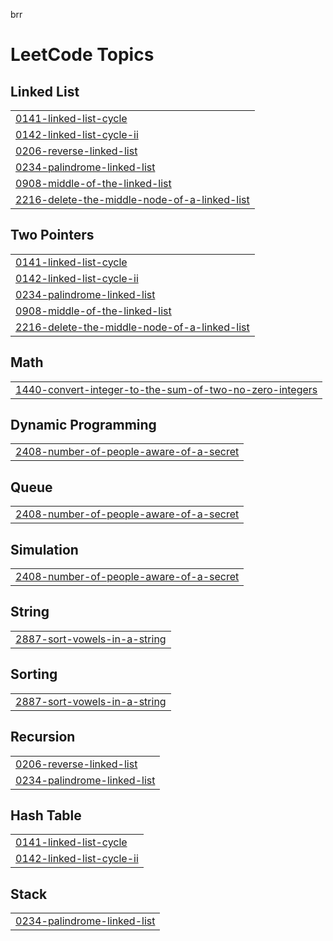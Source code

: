 brr

<!---LeetCode Topics Start-->
# LeetCode Topics
## Linked List
|  |
| ------- |
| [0141-linked-list-cycle](https://github.com/solomon-2105/Leetcode-problems/tree/master/0141-linked-list-cycle) |
| [0142-linked-list-cycle-ii](https://github.com/solomon-2105/Leetcode-problems/tree/master/0142-linked-list-cycle-ii) |
| [0206-reverse-linked-list](https://github.com/solomon-2105/Leetcode-problems/tree/master/0206-reverse-linked-list) |
| [0234-palindrome-linked-list](https://github.com/solomon-2105/Leetcode-problems/tree/master/0234-palindrome-linked-list) |
| [0908-middle-of-the-linked-list](https://github.com/solomon-2105/Leetcode-problems/tree/master/0908-middle-of-the-linked-list) |
| [2216-delete-the-middle-node-of-a-linked-list](https://github.com/solomon-2105/Leetcode-problems/tree/master/2216-delete-the-middle-node-of-a-linked-list) |
## Two Pointers
|  |
| ------- |
| [0141-linked-list-cycle](https://github.com/solomon-2105/Leetcode-problems/tree/master/0141-linked-list-cycle) |
| [0142-linked-list-cycle-ii](https://github.com/solomon-2105/Leetcode-problems/tree/master/0142-linked-list-cycle-ii) |
| [0234-palindrome-linked-list](https://github.com/solomon-2105/Leetcode-problems/tree/master/0234-palindrome-linked-list) |
| [0908-middle-of-the-linked-list](https://github.com/solomon-2105/Leetcode-problems/tree/master/0908-middle-of-the-linked-list) |
| [2216-delete-the-middle-node-of-a-linked-list](https://github.com/solomon-2105/Leetcode-problems/tree/master/2216-delete-the-middle-node-of-a-linked-list) |
## Math
|  |
| ------- |
| [1440-convert-integer-to-the-sum-of-two-no-zero-integers](https://github.com/solomon-2105/Leetcode-problems/tree/master/1440-convert-integer-to-the-sum-of-two-no-zero-integers) |
## Dynamic Programming
|  |
| ------- |
| [2408-number-of-people-aware-of-a-secret](https://github.com/solomon-2105/Leetcode-problems/tree/master/2408-number-of-people-aware-of-a-secret) |
## Queue
|  |
| ------- |
| [2408-number-of-people-aware-of-a-secret](https://github.com/solomon-2105/Leetcode-problems/tree/master/2408-number-of-people-aware-of-a-secret) |
## Simulation
|  |
| ------- |
| [2408-number-of-people-aware-of-a-secret](https://github.com/solomon-2105/Leetcode-problems/tree/master/2408-number-of-people-aware-of-a-secret) |
## String
|  |
| ------- |
| [2887-sort-vowels-in-a-string](https://github.com/solomon-2105/Leetcode-problems/tree/master/2887-sort-vowels-in-a-string) |
## Sorting
|  |
| ------- |
| [2887-sort-vowels-in-a-string](https://github.com/solomon-2105/Leetcode-problems/tree/master/2887-sort-vowels-in-a-string) |
## Recursion
|  |
| ------- |
| [0206-reverse-linked-list](https://github.com/solomon-2105/Leetcode-problems/tree/master/0206-reverse-linked-list) |
| [0234-palindrome-linked-list](https://github.com/solomon-2105/Leetcode-problems/tree/master/0234-palindrome-linked-list) |
## Hash Table
|  |
| ------- |
| [0141-linked-list-cycle](https://github.com/solomon-2105/Leetcode-problems/tree/master/0141-linked-list-cycle) |
| [0142-linked-list-cycle-ii](https://github.com/solomon-2105/Leetcode-problems/tree/master/0142-linked-list-cycle-ii) |
## Stack
|  |
| ------- |
| [0234-palindrome-linked-list](https://github.com/solomon-2105/Leetcode-problems/tree/master/0234-palindrome-linked-list) |
<!---LeetCode Topics End-->